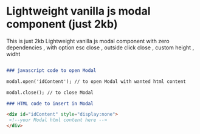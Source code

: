 # Lightweight vanilla js modal component (just 2kb)

This is just 2kb Lightweight vanilla js modal component with zero dependencies , with option esc close , outside click close , custom height , widht


```markdown

### javascript code to open Modal 

modal.open('idContent'); // to open Modal with wanted html content

modal.close(); // to close Modal

### HTML code to insert in Modal 

<div id="idContent" style="display:none">
 <!--your Modal html content here -->
</div>

```

